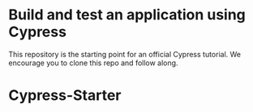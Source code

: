 # Build and test an application using Cypress

This repository is the starting point for an official Cypress tutorial. We encourage you to clone this repo and follow along.
# Cypress-Starter
